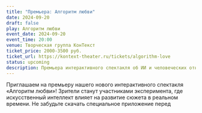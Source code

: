 ```yaml
---
title: "Премьера: Алгоритм любви"
date: 2024-09-20
draft: false
play: Алгоритм любви
event_date: 2024-09-20
event_time: 20:00
venue: Творческая группа КонТекст
ticket_price: 2000-3500 руб.
ticket_url: https://kontext-theater.ru/tickets/algorithm-love
status: upcoming
description: Премьера интерактивного спектакля об ИИ и человеческих отношениях
---
```

Приглашаем на премьеру нашего нового интерактивного спектакля «Алгоритм любви»! Зрители станут участниками эксперимента, где искусственный интеллект влияет на развитие сюжета в реальном времени. Не забудьте скачать специальное приложение перед
